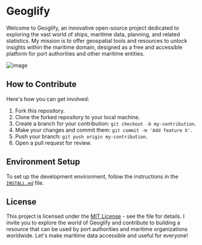 # Geoglify

Welcome to Geoglify, an innovative open-source project dedicated to exploring the vast world of ships, maritime data, planning, and related statistics. 
My mission is to offer geospatial tools and resources to unlock insights within the maritime domain, designed as a free and accessible platform for port authorities and other maritime entities.

![image](https://github.com/user-attachments/assets/fae9daf8-bf1e-4d2b-a9c6-4e14bed985d1)

## How to Contribute

Here's how you can get involved:

1. Fork this repository.
2. Clone the forked repository to your local machine.
3. Create a branch for your contribution: `git checkout -b my-contribution`.
4. Make your changes and commit them: `git commit -m 'Add feature X'`.
5. Push your branch: `git push origin my-contribution`.
6. Open a pull request for review.

## Environment Setup

To set up the development environment, follow the instructions in the [`INSTALL.md`](INSTALL.md) file.

## License

This project is licensed under the [MIT License](LICENSE) - see the file for details. 
I invite you to explore the world of Geoglify and contribute to building a resource that can be used by port authorities and maritime organizations worldwide.
Let's make maritime data accessible and useful for everyone!
